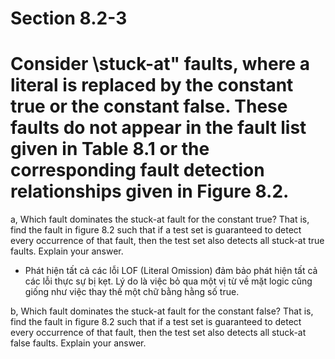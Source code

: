 # Section 8.2-3

# Consider \stuck-at" faults, where a literal is replaced by the constant true or the constant false. These faults do not appear in the fault list given in Table 8.1 or the corresponding fault detection relationships given in Figure 8.2.

a, Which fault dominates the stuck-at fault for the constant true? That is, find the fault
in figure 8.2 such that if a test set is guaranteed to detect every occurrence of that fault,
then the test set also detects all stuck-at true faults. Explain your answer.

- Phát hiện tất cả các lỗi LOF (Literal Omission) đảm bảo phát hiện tất cả các lỗi thực sự bị kẹt. Lý do là việc bỏ qua một vị từ về mặt logic cũng giống như việc thay thế một chữ bằng hằng số true.

b, Which fault dominates the stuck-at fault for the constant false? That is, find the fault
in figure 8.2 such that if a test set is guaranteed to detect every occurrence of that fault,
then the test set also detects all stuck-at false faults. Explain your answer.